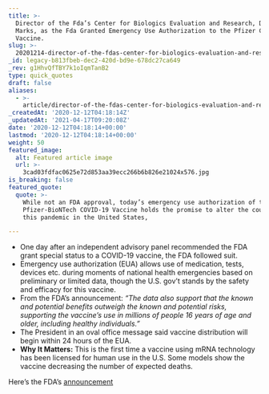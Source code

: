 ```yaml
---
title: >-
  Director of the Fda’s Center for Biologics Evaluation and Research, Dr. Peter
  Marks, as the Fda Granted Emergency Use Authorization to the Pfizer Covid-19
  Vaccine.
slug: >-
  20201214-director-of-the-fdas-center-for-biologics-evaluation-and-research-dr-peter-marks-as-the-fda-granted-emergency-use-authorization-to-the-pfizer-covid-19-vaccine
_id: legacy-b813fbeb-dec2-420d-bd9e-678dc27ca649
_rev: g1HhvQfTBY7k1oIqmTanB2
type: quick_quotes
draft: false
aliases:
  - >-
    article/director-of-the-fdas-center-for-biologics-evaluation-and-research-dr-peter-marks-as-the-fda-granted-emergency-use-authorization-to-the-pfizer-covid-19-vaccine/
_createdAt: '2020-12-12T04:18:14Z'
_updatedAt: '2021-04-17T09:20:08Z'
date: '2020-12-12T04:18:14+00:00'
lastmod: '2020-12-12T04:18:14+00:00'
weight: 50
featured_image:
  alt: Featured article image
  url: >-
    3cad03fdfac0625e72d853aa39ecc266b6b826e21024x576.jpg
is_breaking: false
featured_quote:
  quote: >-
    While not an FDA approval, today’s emergency use authorization of the
    Pfizer-BioNTech COVID-19 Vaccine holds the promise to alter the course of
    this pandemic in the United States,

---
```

* One day after an independent advisory panel recommended the FDA grant special status to a COVID-19 vaccine, the FDA followed suit.
* Emergency use authorization (EUA) allows use of medication, tests, devices etc. during moments of national health emergencies based on preliminary or limited data, though the U.S. gov’t stands by the safety and efficacy for this vaccine.
* From the FDA’s announcement: _“The data also support that the known and potential benefits outweigh the known and potential risks, supporting the vaccine’s use in millions of people 16 years of age and older, including healthy individuals.”_
* The President in an oval office message said vaccine distribution will begin within 24 hours of the EUA.
* **Why It Matters:** This is the first time a vaccine using mRNA technology has been licensed for human use in the U.S. Some models show the vaccine decreasing the number of expected deaths.

Here’s the FDA’s [announcement](https://www.fda.gov/news-events/press-announcements/fda-takes-key-action-fight-against-covid-19-issuing-emergency-use-authorization-first-covid-19)